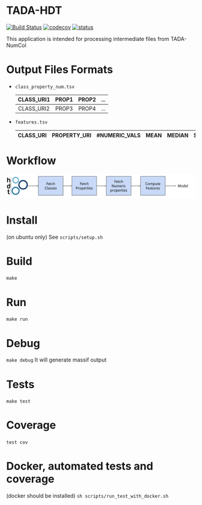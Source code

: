 # TADA-HDT
[![Build Status](https://semaphoreci.com/api/v1/ahmad88me/tada-hdt/branches/master/badge.svg)](https://semaphoreci.com/ahmad88me/tada-hdt)
[![codecov](https://codecov.io/gh/ahmad88me/TADA-HDT/branch/master/graph/badge.svg)](https://codecov.io/gh/ahmad88me/TADA-HDT)
[![status](https://img.shields.io/badge/status-under%20development-ff69b4.svg)](https://github.com/ahmad88me/tada-hdt)


This application is intended for processing intermediate files from TADA-NumCol


# Output Files Formats
* `class_property_num.tsv`

    | CLASS_URI1 | PROP1 | PROP2 | ... |
    | :--------: | :---: | :---: | :-: |
    | CLASS_URI2 | PROP3 | PROP4 | ... |

* `features.tsv`

    | CLASS_URI | PROPERTY_URI | #NUMERIC_VALS | MEAN | MEDIAN | STD |
    | :-------: | :----------: | :-----------: | :--: | :----: | :-: | 

# Workflow
![alt text](workflow.svg)   

# Install
(on ubuntu only) See `scripts/setup.sh` 

# Build
`make`


# Run
`make run`

# Debug
`make debug`
It will generate massif output

# Tests
`make test`

# Coverage
`test cov`

# Docker, automated tests and coverage
(docker should be installed)
`sh scripts/run_test_with_docker.sh`
